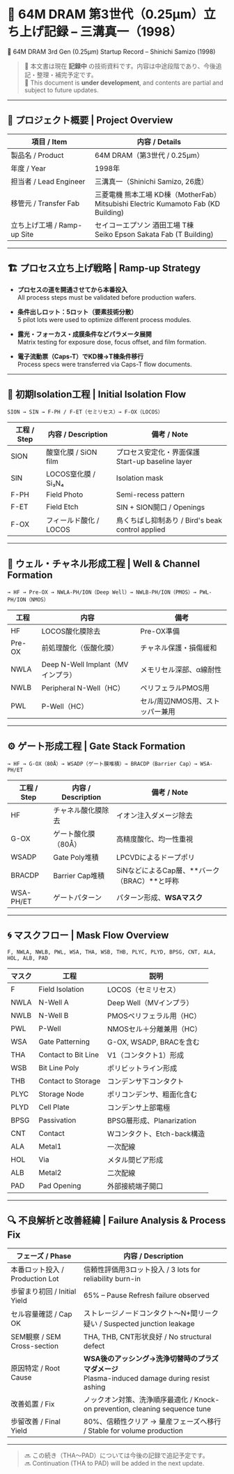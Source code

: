 # 📘 64M DRAM 第3世代（0.25μm）立ち上げ記録 – 三溝真一（1998）  
📘 64M DRAM 3rd Gen (0.25μm) Startup Record – Shinichi Samizo (1998)

> 📝 本文書は現在 **記録中** の技術資料です。内容は中途段階であり、今後追記・整理・補完予定です。  
> 📝 This document is **under development**, and contents are partial and subject to future updates.

---

## 🧭 プロジェクト概要 | Project Overview

| 項目 / Item | 内容 / Details |
|-------------|----------------|
| 製品名 / Product | 64M DRAM（第3世代 / 0.25μm） |
| 年度 / Year | 1998年 |
| 担当者 / Lead Engineer | 三溝真一（Shinichi Samizo, 26歳） |
| 移管元 / Transfer Fab | 三菱電機 熊本工場 KD棟（MotherFab）<br>Mitsubishi Electric Kumamoto Fab (KD Building) |
| 立ち上げ工場 / Ramp-up Site | セイコーエプソン 酒田工場 T棟<br>Seiko Epson Sakata Fab (T Building) |

---

## 🏗️ プロセス立ち上げ戦略 | Ramp-up Strategy

- **プロセスの道を開通させてから本番投入**  
  All process steps must be validated before production wafers.

- **条件出しロット：5ロット（要素技術分散）**  
  5 pilot lots were used to optimize different process modules.

- **露光・フォーカス・成膜条件などパラメータ展開**  
  Matrix testing for exposure dose, focus offset, and film formation.

- **電子流動票（Caps-T）でKD棟→T棟条件移行**  
  Process specs were transferred via Caps-T flow documents.

---

## 🧪 初期Isolation工程 | Initial Isolation Flow

```plaintext
SION → SIN → F-PH / F-ET（セミリセス）→ F-OX（LOCOS）
```

| 工程 / Step | 内容 / Description | 備考 / Note |
|-------------|--------------------|-------------|
| SION | 酸窒化膜 / SiON film | プロセス安定化・界面保護<br>Start-up baseline layer |
| SIN | LOCOS窒化膜 / Si₃N₄ | Isolation mask |
| F-PH | Field Photo | Semi-recess pattern |
| F-ET | Field Etch | SIN + SION開口 / Openings |
| F-OX | フィールド酸化 / LOCOS | 鳥くちばし抑制あり / Bird's beak control applied |

---

## 🧬 ウェル・チャネル形成工程 | Well & Channel Formation

```plaintext
→ HF → Pre-OX → NWLA-PH/ION（Deep Well）→ NWLB-PH/ION（PMOS）→ PWL-PH/ION（NMOS）
```

| 工程 | 内容 | 備考 |
|------|------|------|
| HF | LOCOS酸化膜除去 | Pre-OX準備 |
| Pre-OX | 前処理酸化（仮酸化膜） | チャネル保護・損傷緩和 |
| NWLA | Deep N-Well Implant（MVインプラ） | メモリセル深部、α線耐性 |
| NWLB | Peripheral N-Well（HC） | ペリフェラルPMOS用 |
| PWL | P-Well（HC） | セル/周辺NMOS用、ストッパー兼用 |

---

## ⚙️ ゲート形成工程 | Gate Stack Formation

```plaintext
→ HF → G-OX（80Å）→ WSADP（ゲート膜堆積）→ BRACDP（Barrier Cap）→ WSA-PH/ET
```

| 工程 / Step | 内容 / Description | 備考 / Note |
|-------------|--------------------|-------------|
| HF | チャネル酸化膜除去 | イオン注入ダメージ除去 |
| G-OX | ゲート酸化膜（80Å） | 高精度酸化、均一性重視 |
| WSADP | Gate Poly堆積 | LPCVDによるドープポリ |
| BRACDP | Barrier Cap堆積 | SiNなどによるCap層、**バーク（BRAC）**と呼称 |
| WSA-PH/ET | ゲートパターン | パターン形成、**WSAマスク**

---

## 🌀 マスクフロー | Mask Flow Overview

```plaintext
F, NWLA, NWLB, PWL, WSA, THA, WSB, THB, PLYC, PLYD, BPSG, CNT, ALA, HOL, ALB, PAD
```

| マスク | 工程 | 説明 |
|--------|------|------|
| F | Field Isolation | LOCOS（セミリセス） |
| NWLA | N-Well A | Deep Well（MVインプラ） |
| NWLB | N-Well B | PMOSペリフェラル用（HC） |
| PWL | P-Well | NMOSセル＋分離兼用（HC） |
| WSA | Gate Patterning | G-OX, WSADP, BRACを含む |
| THA | Contact to Bit Line | V1（コンタクト1）形成 |
| WSB | Bit Line Poly | ポリビットライン形成 |
| THB | Contact to Storage | コンデンサ下コンタクト |
| PLYC | Storage Node | ポリコンデンサ、粗面化含む |
| PLYD | Cell Plate | コンデンサ上部電極 |
| BPSG | Passivation | BPSG層形成、Planarization |
| CNT | Contact | Wコンタクト、Etch-back構造 |
| ALA | Metal1 | 一次配線 |
| HOL | Via | メタル間ビア形成 |
| ALB | Metal2 | 二次配線 |
| PAD | Pad Opening | 外部接続端子開口 |

---

## 🔍 不良解析と改善経緯 | Failure Analysis & Process Fix

| フェーズ / Phase | 内容 / Description |
|------------------|---------------------|
| 本番ロット投入 / Production Lot | 信頼性評価用3ロット投入 / 3 lots for reliability burn-in |
| 歩留まり初回 / Initial Yield | 65% – Pause Refresh failure observed |
| セル容量確認 / Cap OK | ストレージノードコンタクト～N+間リーク疑い / Suspected junction leakage |
| SEM観察 / SEM Cross-section | THA, THB, CNT形状良好 / No structural defect |
| 原因特定 / Root Cause | **WSA後のアッシング→洗浄切替時のプラズマダメージ**<br>Plasma-induced damage during resist ashing |
| 改善処置 / Fix | ノックオン対策、洗浄順序最適化 / Knock-on prevention, cleaning sequence tune |
| 歩留改善 / Final Yield | 80%、信頼性クリア → 量産フェーズへ移行 / Stable for volume production |

---

> 🔜 この続き（THA〜PAD）については今後の記録で追記予定です。  
> 🔜 Continuation (THA to PAD) will be added in the next update.
